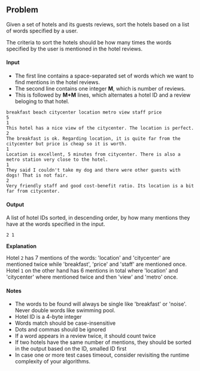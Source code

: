 ## Problem
Given a set of hotels and its guests reviews, sort the hotels based on a list of words specified by a user.

The criteria to sort the hotels should be how many times the words specified by the user is mentioned in the hotel reviews.


#### Input

- The first line contains a space-separated set of words which we want to find mentions in the hotel reviews.
- The second line contains one integer **M**, which is number of reviews.
- This is followed by **M+M** lines, which alternates a hotel ID and a review beloging to that
  hotel.

```
breakfast beach citycenter location metro view staff price
5
1
This hotel has a nice view of the citycenter. The location is perfect.
2
The breakfast is ok. Regarding location, it is quite far from the citycenter but price is cheap so it is worth.
1
Location is excellent, 5 minutes from citycenter. There is also a metro station very close to the hotel.
1
They said I couldn't take my dog and there were other guests with dogs! That is not fair.
2
Very friendly staff and good cost-benefit ratio. Its location is a bit far from citycenter.
```

#### Output

A list of hotel IDs sorted, in descending order, by how many mentions they have at the words specified in the input.

```
2 1
```

**Explanation**

Hotel `2` has 7 mentions of the words: 'location' and 'citycenter' are mentioned twice while 'breakfast', 'price' and 'staff' are mentioned once. Hotel `1` on the other hand has 6 mentions in total where 'location' and 'citycenter' where mentioned twice and then 'view' and 'metro' once.


#### Notes

- The words to be found will always be single like 'breakfast' or 'noise'. Never double words
  like swimming pool.
- Hotel ID is a 4-byte integer
- Words match should be case-insensitive
- Dots and commas should be ignored
- If a word appears in a review twice, it should count twice
- If two hotels have the same number of mentions, they should be sorted in the output based on  the ID, smalled ID first
- In case one or more test cases timeout, consider revisiting the runtime complexity of your algorithms.

